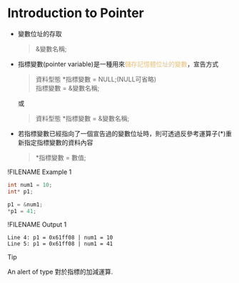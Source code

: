 # Introduction to Pointer

- 變數位址的存取
  >&變數名稱;
  
- 指標變數(pointer variable)是一種用來<span style="color:#e5c07b">儲存記憶體位址的變數</span>，宣告方式
  >資料型態 \*指標變數 = NULL;(NULL可省略)  
  >指標變數 = &變數名稱;

  或
  >資料型態 \*指標變數 = &變數名稱;

- 若指標變數已經指向了一個宣告過的變數位址時，則可透過反參考運算子(*)重新指定指標變數的資料內容
  >\*指標變數 = 數值;

!FILENAME Example 1
```cpp
int num1 = 10;
int* p1;

p1 = &num1;
*p1 = 41;
```
!FILENAME Output 1
```
Line 4: p1 = 0x61ff08 | num1 = 10
Line 5: p1 = 0x61ff08 | num1 = 41
```

> [!TIP]
> An alert of type 對於指標的加減運算.